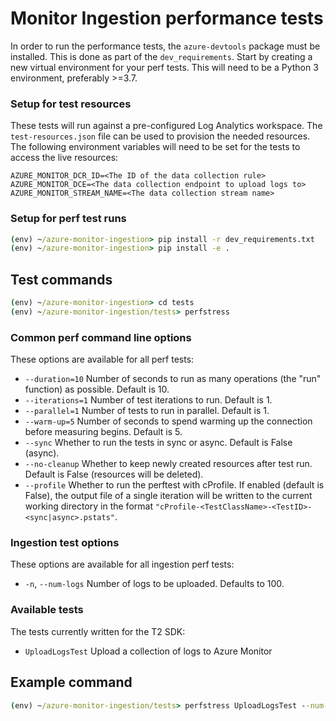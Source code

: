 # Monitor Ingestion performance tests

In order to run the performance tests, the `azure-devtools` package must be installed. This is done as part of the `dev_requirements`.
Start by creating a new virtual environment for your perf tests. This will need to be a Python 3 environment, preferably >=3.7.

### Setup for test resources

These tests will run against a pre-configured Log Analytics workspace. The `test-resources.json` file can be used to provision the needed resources. The following environment variables will need to be set for the tests to access the live resources:
```
AZURE_MONITOR_DCR_ID=<The ID of the data collection rule>
AZURE_MONITOR_DCE=<The data collection endpoint to upload logs to>
AZURE_MONITOR_STREAM_NAME=<The data collection stream name>
```

### Setup for perf test runs

```cmd
(env) ~/azure-monitor-ingestion> pip install -r dev_requirements.txt
(env) ~/azure-monitor-ingestion> pip install -e .
```

## Test commands

```cmd
(env) ~/azure-monitor-ingestion> cd tests
(env) ~/azure-monitor-ingestion/tests> perfstress
```

### Common perf command line options

These options are available for all perf tests:
- `--duration=10` Number of seconds to run as many operations (the "run" function) as possible. Default is 10.
- `--iterations=1` Number of test iterations to run. Default is 1.
- `--parallel=1` Number of tests to run in parallel. Default is 1.
- `--warm-up=5` Number of seconds to spend warming up the connection before measuring begins. Default is 5.
- `--sync` Whether to run the tests in sync or async. Default is False (async).
- `--no-cleanup` Whether to keep newly created resources after test run. Default is False (resources will be deleted).
- `--profile` Whether to run the perftest with cProfile. If enabled (default is False), the output file of a single iteration will be written to the current working directory in the format `"cProfile-<TestClassName>-<TestID>-<sync|async>.pstats"`.

### Ingestion test options

These options are available for all ingestion perf tests:
- `-n`, `--num-logs` Number of logs to be uploaded. Defaults to 100.

### Available tests

The tests currently written for the T2 SDK:
- `UploadLogsTest` Upload a collection of logs to Azure Monitor

## Example command

```cmd
(env) ~/azure-monitor-ingestion/tests> perfstress UploadLogsTest --num-logs=1000
```

